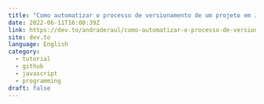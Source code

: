 ```yaml
---
title: "Como automatizar o processo de versionamento de um projeto em Javascript"
date: 2022-06-11T16:00:39Z
link: https://dev.to/andraderaul/como-automatizar-o-processo-de-versionamento-de-um-projeto-em-javascript-1kc9?utm_medium=RSS&utm_source=news.12bit.vn
site: dev.to
language: English
category:
  - tutorial
  - github
  - javascript
  - programming
draft: false
---
```

